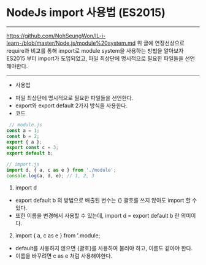 # NodeJs import 사용법 (ES2015)
- - -
https://github.com/NohSeungWon/IL-i-learn-/blob/master/Node.js/module%20system.md
위 글에 연장선상으로 require과 비교를 통해 import로 module system을 사용하는 방법을 알아보자
ES2015 부터 import가 도입되었고, 파일 최상단에 명시적으로 필요한 파일들을 선언해야한다.
- - -

- 사용법
 * 파일 최상단에 명시적으로 필요한 파일들을 선언한다.
 * export와 export default 2가지 방식을 사용한다.
 * 코드 
  ```javascript 
   // module.js 
  const a = 1;
  const b = 2;
  export { a };
  export const c = 3;
  export default b;

  // import.js 
  import d, { a, c as e } from './module';
  console.log(a, d, e); // 1, 2, 3
  ```
  1. import d 
   * export default b 의 방법으로 배출된 변수는 {} 괄호를 쓰지 않아도 import 할 수 있다.
   * 또한 이름을 변경해서 사용할 수 있는데, import d = export default b 란 의미이다.
  2. import { a, c as e } from '.module;
   * default를 사용하지 않으면 {괄호}를 사용하여 불러야 하고, 이름도 같아야 한다.
   * 이름을 바꾸려면 c as e 처럼 사용해야한다. 
